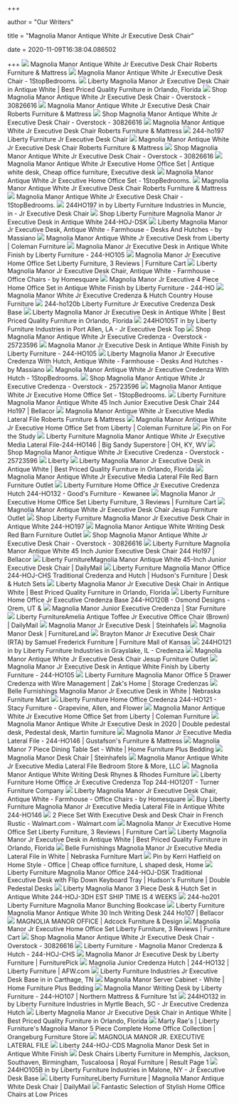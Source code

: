 +++
        
author = "Our Writers"
        
title = "Magnolia Manor Antique White Jr Executive Desk Chair"
        
date = 2020-11-09T16:38:04.086502
        
+++
[ ![](https://mfmd.rencdn.com/product/liberty/thumbnails/244-HO197_9.jpg)](https://mfmd.rencdn.com/product/liberty/thumbnails/244-HO197_9.jpg) Magnolia Manor Antique White Jr Executive Desk Chair Roberts Furniture &  Mattress
[ ![](https://cdn.1stopbedrooms.com/media/catalog/product/cache/1/image/790x650/667cc8115599233893af4c0b7918c94e/2/4/244-ho197.jpg)](https://cdn.1stopbedrooms.com/media/catalog/product/cache/1/image/790x650/667cc8115599233893af4c0b7918c94e/2/4/244-ho197.jpg) Magnolia Manor Antique White Jr Executive Desk Chair - 1StopBedrooms.
[ ![](https://qualityfurniturediscounts.com/media/catalog/product/cache/1/image/700x/5e06319eda06f020e43594a9c230972d/2/4/244-HO197/qualityfurniturediscounts.com-Liberty-Furniture-LIB-244-HO197-31.jpg)](https://qualityfurniturediscounts.com/media/catalog/product/cache/1/image/700x/5e06319eda06f020e43594a9c230972d/2/4/244-HO197/qualityfurniturediscounts.com-Liberty-Furniture-LIB-244-HO197-31.jpg) Liberty Magnolia Manor Jr Executive Desk Chair in Antique White | Best  Priced Quality Furniture in Orlando, Florida
[ ![](https://ak1.ostkcdn.com/images/products/is/images/direct/1982abf972ffeacb81793efec746cfeadcdf9119/Magnolia-Manor-Antique-White-Jr-Executive-Desk-Chair.jpg?impolicy=medium)](https://ak1.ostkcdn.com/images/products/is/images/direct/1982abf972ffeacb81793efec746cfeadcdf9119/Magnolia-Manor-Antique-White-Jr-Executive-Desk-Chair.jpg?impolicy=medium) Shop Magnolia Manor Antique White Jr Executive Desk Chair - Overstock -  30826616
[ ![](https://mfmd.rencdn.com/product/liberty/thumbnails/244-HO197_8.jpg)](https://mfmd.rencdn.com/product/liberty/thumbnails/244-HO197_8.jpg) Magnolia Manor Antique White Jr Executive Desk Chair Roberts Furniture &  Mattress
[ ![](https://ak1.ostkcdn.com/images/products/is/images/direct/a6c4621b7d06a6381fe5efcbc960dca29985c8b9/Magnolia-Manor-Antique-White-Jr-Executive-Desk-Chair.jpg)](https://ak1.ostkcdn.com/images/products/is/images/direct/a6c4621b7d06a6381fe5efcbc960dca29985c8b9/Magnolia-Manor-Antique-White-Jr-Executive-Desk-Chair.jpg) Shop Magnolia Manor Antique White Jr Executive Desk Chair - Overstock -  30826616
[ ![](https://mfmd.rencdn.com/product/liberty/thumbnails/244-HO197_5.jpg)](https://mfmd.rencdn.com/product/liberty/thumbnails/244-HO197_5.jpg) Magnolia Manor Antique White Jr Executive Desk Chair Roberts Furniture &  Mattress
[ ![](https://static.homelivingfurniture.com/data/vendors/660/items/255952/big/244-ho197.jpg)](https://static.homelivingfurniture.com/data/vendors/660/items/255952/big/244-ho197.jpg) 244-ho197 Liberty Furniture Jr Executive Desk Chair
[ ![](https://mfmd.rencdn.com/product/liberty/thumbnails/244-HO197_6.jpg)](https://mfmd.rencdn.com/product/liberty/thumbnails/244-HO197_6.jpg) Magnolia Manor Antique White Jr Executive Desk Chair Roberts Furniture &  Mattress
[ ![](https://ak1.ostkcdn.com/images/products/is/images/direct/1ea063862bf4744f2b6465824cea715227795b4f/Magnolia-Manor-Antique-White-Jr-Executive-Desk-Chair.jpg?impolicy=medium)](https://ak1.ostkcdn.com/images/products/is/images/direct/1ea063862bf4744f2b6465824cea715227795b4f/Magnolia-Manor-Antique-White-Jr-Executive-Desk-Chair.jpg?impolicy=medium) Shop Magnolia Manor Antique White Jr Executive Desk Chair - Overstock -  30826616
[ ![](https://i.pinimg.com/originals/18/f1/13/18f1131da26efcabeb4bbe675c9ab920.jpg)](https://i.pinimg.com/originals/18/f1/13/18f1131da26efcabeb4bbe675c9ab920.jpg) Magnolia Manor Antique White Jr Executive Home Office Set | Antique white  desk, Cheap office furniture, Executive desk
[ ![](https://cdn.1stopbedrooms.com/media/catalog/product/2/4/244_ho201_8_lib2018_5.jpg)](https://cdn.1stopbedrooms.com/media/catalog/product/2/4/244_ho201_8_lib2018_5.jpg) Magnolia Manor Antique White Jr Executive Home Office Set - 1StopBedrooms.
[ ![](https://mfmd.rencdn.com/product/liberty/thumbnails/244-HO197_7.jpg)](https://mfmd.rencdn.com/product/liberty/thumbnails/244-HO197_7.jpg) Magnolia Manor Antique White Jr Executive Desk Chair Roberts Furniture &  Mattress
[ ![](https://cdn.1stopbedrooms.com/media/catalog/product/cache/1/image/cc0ec2d91bc4dd8becc1b9167d5c2be1/2/4/244-hoj_2.jpg)](https://cdn.1stopbedrooms.com/media/catalog/product/cache/1/image/cc0ec2d91bc4dd8becc1b9167d5c2be1/2/4/244-hoj_2.jpg) Magnolia Manor Antique White Jr Executive Desk Chair - 1StopBedrooms.
[ ![](https://images.webfronts.com/cache/frjykuvxodrw.jpg?imgeng=/w_500/h_500/m_letterbox_ffffff_100)](https://images.webfronts.com/cache/frjykuvxodrw.jpg?imgeng=/w_500/h_500/m_letterbox_ffffff_100) 244HO197 in by Liberty Furniture Industries in Muncie, in - Jr Executive  Desk Chair
[ ![](https://www.localfurnitureoutlet.com/media/catalog/product/cache/1/thumbnail/490x490/602f0fa2c1f0d1ba5e241f914e856ff9/i/m/image_244-HOJ-DSK.jpg)](https://www.localfurnitureoutlet.com/media/catalog/product/cache/1/thumbnail/490x490/602f0fa2c1f0d1ba5e241f914e856ff9/i/m/image_244-HOJ-DSK.jpg) Shop Liberty Furniture Magnolia Manor Jr Executive Desk in Antique White  244-HOJ-DSK
[ ![](https://st.hzcdn.com/simgs/a071bf280a7ec932_9-6963/home-design.jpg)](https://st.hzcdn.com/simgs/a071bf280a7ec932_9-6963/home-design.jpg) Liberty Magnolia Manor Jr Executive Desk, Antique White - Farmhouse - Desks  And Hutches - by Massiano
[ ![](https://d9dvmj2a7k2dc.cloudfront.net/catalog/product/cache/1/image/731x481/17f82f742ffe127f42dca9de82fb58b1/2/4/244-hoj-dsk_2_lib2018_liberty2019_1.jpg)](https://d9dvmj2a7k2dc.cloudfront.net/catalog/product/cache/1/image/731x481/17f82f742ffe127f42dca9de82fb58b1/2/4/244-hoj-dsk_2_lib2018_liberty2019_1.jpg) Magnolia Manor Antique White Jr Executive Desk from Liberty | Coleman  Furniture
[ ![](https://www.homecinemacenter.com/v/vspfiles/photos/LIB-244-HO105-2.jpg?v-cache=1571118637)](https://www.homecinemacenter.com/v/vspfiles/photos/LIB-244-HO105-2.jpg?v-cache=1571118637) Magnolia Manor Jr Executive Desk in Antique White Finish by Liberty  Furniture - 244-HO105
[ ![](https://smhttp-ssl-77687.nexcesscdn.net/media/catalog/product/cache/1/image/650x650/9df78eab33525d08d6e5fb8d27136e95/2/4/244-ho201-bookcase-7.jpg)](https://smhttp-ssl-77687.nexcesscdn.net/media/catalog/product/cache/1/image/650x650/9df78eab33525d08d6e5fb8d27136e95/2/4/244-ho201-bookcase-7.jpg) Magnolia Manor Jr Executive Home Office Set Liberty Furniture, 3 Reviews |  Furniture Cart
[ ![](https://st.hzcdn.com/simgs/25418edd0ad8e9d1_3-8439/farmhouse-office-chairs.jpg)](https://st.hzcdn.com/simgs/25418edd0ad8e9d1_3-8439/farmhouse-office-chairs.jpg) Liberty Magnolia Manor Jr Executive Desk Chair, Antique White - Farmhouse - Office  Chairs - by Homesquare
[ ![](https://www.homecinemacenter.com/v/vspfiles/photos/LIB-244-HO-11.jpg?v-cache=1571119327)](https://www.homecinemacenter.com/v/vspfiles/photos/LIB-244-HO-11.jpg?v-cache=1571119327) Magnolia Manor Jr Executive 4 Piece Home Office Set in Antique White Finish  by Liberty Furniture - 244-HO
[ ![](https://d1b345hdk9ukjq.cloudfront.net/product/liberty/images/244-HOJ-CHS.jpg)](https://d1b345hdk9ukjq.cloudfront.net/product/liberty/images/244-HOJ-CHS.jpg) Magnolia Manor White Jr Executive Credenza & Hutch Country House Furniture
[ ![](https://static.homelivingfurniture.com/data/vendors/660/items/255948/big/244-ho120b.jpg)](https://static.homelivingfurniture.com/data/vendors/660/items/255948/big/244-ho120b.jpg) 244-ho120b Liberty Furniture Jr Executive Credenza Desk Base
[ ![](https://qualityfurniturediscounts.com/media/catalog/product/cache/1/image/5e06319eda06f020e43594a9c230972d/2/4/244-hoj-dsk_1/qualityfurniturediscounts.com-Liberty-Furniture-LIB-244-HOJ-DSK-31.jpg)](https://qualityfurniturediscounts.com/media/catalog/product/cache/1/image/5e06319eda06f020e43594a9c230972d/2/4/244-hoj-dsk_1/qualityfurniturediscounts.com-Liberty-Furniture-LIB-244-HOJ-DSK-31.jpg) Liberty Magnolia Manor Jr Executive Desk in Antique White | Best Priced  Quality Furniture in Orlando, Florida
[ ![](https://images.webfronts.com/cache/frokxqvutuax.jpg?imgeng=/w_500/h_500/m_letterbox_ffffff_100)](https://images.webfronts.com/cache/frokxqvutuax.jpg?imgeng=/w_500/h_500/m_letterbox_ffffff_100) 244HO105T in by Liberty Furniture Industries in Port Allen, LA - Jr  Executive Desk Top
[ ![](https://ak1.ostkcdn.com/images/products/25723596/Magnolia-Manor-Antique-White-Jr-Executive-Credenza-3e5c5985-44f7-42ef-840e-05cb401fe172_600.jpg?impolicy=medium)](https://ak1.ostkcdn.com/images/products/25723596/Magnolia-Manor-Antique-White-Jr-Executive-Credenza-3e5c5985-44f7-42ef-840e-05cb401fe172_600.jpg?impolicy=medium) Shop Magnolia Manor Antique White Jr Executive Credenza - Overstock -  25723596
[ ![](https://www.homecinemacenter.com/v/vspfiles/photos/LIB-244-HO105-18.jpg?v-cache=1571118637)](https://www.homecinemacenter.com/v/vspfiles/photos/LIB-244-HO105-18.jpg?v-cache=1571118637) Magnolia Manor Jr Executive Desk in Antique White Finish by Liberty  Furniture - 244-HO105
[ ![](https://st.hzcdn.com/simgs/3711e6e90a7f174c_4-6960/home-design.jpg)](https://st.hzcdn.com/simgs/3711e6e90a7f174c_4-6960/home-design.jpg) Liberty Magnolia Manor Jr Executive Credenza With Hutch, Antique White -  Farmhouse - Desks And Hutches - by Massiano
[ ![](https://cdn.1stopbedrooms.com/media/catalog/product/cache/1/image/790x650/667cc8115599233893af4c0b7918c94e/2/4/244-hoj-chs.jpg)](https://cdn.1stopbedrooms.com/media/catalog/product/cache/1/image/790x650/667cc8115599233893af4c0b7918c94e/2/4/244-hoj-chs.jpg) Magnolia Manor Antique White Jr Executive Credenza With Hutch -  1StopBedrooms.
[ ![](https://ak1.ostkcdn.com/images/products/is/images/direct/de02bc50c8d13962d4ebb8ab30bc96f266f69886/Magnolia-Manor-Antique-White-Jr-Executive-Credenza.jpg?impolicy=medium)](https://ak1.ostkcdn.com/images/products/is/images/direct/de02bc50c8d13962d4ebb8ab30bc96f266f69886/Magnolia-Manor-Antique-White-Jr-Executive-Credenza.jpg?impolicy=medium) Shop Magnolia Manor Antique White Jr Executive Credenza - Overstock -  25723596
[ ![](https://cdn.1stopbedrooms.com/media/catalog/product/cache/1/image/cc0ec2d91bc4dd8becc1b9167d5c2be1/2/4/244_hoj_dsk_6_lib2018.jpg)](https://cdn.1stopbedrooms.com/media/catalog/product/cache/1/image/cc0ec2d91bc4dd8becc1b9167d5c2be1/2/4/244_hoj_dsk_6_lib2018.jpg) Magnolia Manor Antique White Jr Executive Home Office Set - 1StopBedrooms.
[ ![](https://mediacdn.bellacor.com/images/250/2135-251836-1317.jpg)](https://mediacdn.bellacor.com/images/250/2135-251836-1317.jpg) Liberty Furniture Magnolia Manor Antique White 45 Inch Junior Executive  Desk Chair 244 Ho197 | Bellacor
[ ![](https://mfmd.rencdn.com/product/liberty/images/244-HO146_1.jpg)](https://mfmd.rencdn.com/product/liberty/images/244-HO146_1.jpg) Magnolia Manor Antique White Jr Executive Media Lateral File Roberts  Furniture & Mattress
[ ![](https://d9dvmj2a7k2dc.cloudfront.net/catalog/product/cache/1/image/731x481/17f82f742ffe127f42dca9de82fb58b1/2/4/244_ho201_5_lib2018_liberty2019_1.jpg)](https://d9dvmj2a7k2dc.cloudfront.net/catalog/product/cache/1/image/731x481/17f82f742ffe127f42dca9de82fb58b1/2/4/244_ho201_5_lib2018_liberty2019_1.jpg) Magnolia Manor Antique White Jr Executive Home Office Set from Liberty |  Coleman Furniture
[ ![](https://i.pinimg.com/originals/3d/66/e5/3d66e57e78bf3171e10a4f27c226e932.jpg)](https://i.pinimg.com/originals/3d/66/e5/3d66e57e78bf3171e10a4f27c226e932.jpg) Pin on For the Study
[ ![](https://cdn.avbportal.com/magento-media/catalog/product/7/8/78ca02d3-9621-4281-816c-c7f82041e46c.jpg?w=640)](https://cdn.avbportal.com/magento-media/catalog/product/7/8/78ca02d3-9621-4281-816c-c7f82041e46c.jpg?w=640) Liberty Furniture Magnolia Manor Antique White Jr Executive Media Lateral  File-244-HO146 | Big Sandy Superstore | OH, KY, WV
[ ![](https://ak1.ostkcdn.com/images/products/25723596/Magnolia-Manor-Antique-White-Jr-Executive-Credenza-bc1660a3-f0ab-4ff0-a49c-84a9ecebeccc_600.jpg?impolicy=medium)](https://ak1.ostkcdn.com/images/products/25723596/Magnolia-Manor-Antique-White-Jr-Executive-Credenza-bc1660a3-f0ab-4ff0-a49c-84a9ecebeccc_600.jpg?impolicy=medium) Shop Magnolia Manor Antique White Jr Executive Credenza - Overstock -  25723596
[ ![](https://www.mylibertyfurniture.com/globalassets/product-images/large/244-ho120t_1.jpg)](https://www.mylibertyfurniture.com/globalassets/product-images/large/244-ho120t_1.jpg) Liberty
[ ![](https://qualityfurniturediscounts.com/media/catalog/product/cache/1/image/5e06319eda06f020e43594a9c230972d/2/4/244-hoj-dsk_3/qualityfurniturediscounts.com-Liberty-Furniture-LIB-244-HOJ-DSK-33.jpg)](https://qualityfurniturediscounts.com/media/catalog/product/cache/1/image/5e06319eda06f020e43594a9c230972d/2/4/244-hoj-dsk_3/qualityfurniturediscounts.com-Liberty-Furniture-LIB-244-HOJ-DSK-33.jpg) Liberty Magnolia Manor Jr Executive Desk in Antique White | Best Priced  Quality Furniture in Orlando, Florida
[ ![](https://mfmd.rencdn.com/product/liberty/thumbnails/244-HO146_5.jpg)](https://mfmd.rencdn.com/product/liberty/thumbnails/244-HO146_5.jpg) Magnolia Manor Antique White Jr Executive Media Lateral File Red Barn  Furniture Outlet
[ ![](https://images2.imgix.net/p4dbimg/653/images/244-ho132.jpg?fit=fill&trim=color&trimcolor=FFFFFF&trimtol=5&bg=FFFFFF&w=768&h=576&fm=pjpg&auto=format)](https://images2.imgix.net/p4dbimg/653/images/244-ho132.jpg?fit=fill&trim=color&trimcolor=FFFFFF&trimtol=5&bg=FFFFFF&w=768&h=576&fm=pjpg&auto=format) Liberty Furniture Home Office Jr Executive Credenza Hutch 244-HO132 -  Good's Furniture - Kewanee
[ ![](https://smhttp-ssl-77687.nexcesscdn.net/media/catalog/product/2/4/244-HO146-file-1.jpg)](https://smhttp-ssl-77687.nexcesscdn.net/media/catalog/product/2/4/244-HO146-file-1.jpg) Magnolia Manor Jr Executive Home Office Set Liberty Furniture, 3 Reviews |  Furniture Cart
[ ![](https://d1b345hdk9ukjq.cloudfront.net/product/liberty/thumbnails/244-HO107.jpg)](https://d1b345hdk9ukjq.cloudfront.net/product/liberty/thumbnails/244-HO107.jpg) Magnolia Manor Antique White Jr Executive Desk Chair Jesup Furniture Outlet
[ ![](https://www.localfurnitureoutlet.com/media/catalog/product/cache/1/small_image/300x/040ec09b1e35df139433887a97daa66f/i/m/image_244-HO121-HO131.jpg)](https://www.localfurnitureoutlet.com/media/catalog/product/cache/1/small_image/300x/040ec09b1e35df139433887a97daa66f/i/m/image_244-HO121-HO131.jpg) Shop Liberty Furniture Magnolia Manor Jr Executive Desk Chair in Antique  White 244-HO197
[ ![](https://mfmd.rencdn.com/product/liberty/images/244-HO107.jpg)](https://mfmd.rencdn.com/product/liberty/images/244-HO107.jpg) Magnolia Manor Antique White Writing Desk Red Barn Furniture Outlet
[ ![](https://ak1.ostkcdn.com/images/products/is/images/direct/90a9c8456be9ff951ce7a6f7753c33012d645a92/Magnolia_Manor_Antique_White_Jr_Executive_Desk_Chair.jpeg)](https://ak1.ostkcdn.com/images/products/is/images/direct/90a9c8456be9ff951ce7a6f7753c33012d645a92/Magnolia_Manor_Antique_White_Jr_Executive_Desk_Chair.jpeg) Shop Magnolia Manor Antique White Jr Executive Desk Chair - Overstock -  30826616
[ ![](https://mediacdn.bellacor.com/graphics/variantSwatches/7AC6BD26AE4153EBE.jpg)](https://mediacdn.bellacor.com/graphics/variantSwatches/7AC6BD26AE4153EBE.jpg) Liberty Furniture Magnolia Manor Antique White 45 Inch Junior Executive  Desk Chair 244 Ho197 | Bellacor
[ ![](https://ak1.ostkcdn.com/images/products/is/images/direct/727ab0a471016b501c9763b8dffe4558aaacad12/Brayton-Manor-Cognac-Jr-Executive-Desk-Chair.jpg)](https://ak1.ostkcdn.com/images/products/is/images/direct/727ab0a471016b501c9763b8dffe4558aaacad12/Brayton-Manor-Cognac-Jr-Executive-Desk-Chair.jpg) Liberty FurnitureMagnolia Manor Antique White 45-Inch Junior Executive Desk  Chair | DailyMail
[ ![](https://imageresizer.furnituredealer.net/img/remote/images.furnituredealer.net/img/products%2Fliberty_furniture%2Fcolor%2Fmagnolia%20manor_244-ho-chs-b1.jpg?width=878&height=600&scale=both&trim.threshold=80)](https://imageresizer.furnituredealer.net/img/remote/images.furnituredealer.net/img/products%2Fliberty_furniture%2Fcolor%2Fmagnolia%20manor_244-ho-chs-b1.jpg?width=878&height=600&scale=both&trim.threshold=80) Liberty Furniture Magnolia Manor Office 244-HOJ-CHS Traditional Credenza  and Hutch | Hudson's Furniture | Desk & Hutch Sets
[ ![](https://qualityfurniturediscounts.com/media/catalog/product/cache/1/small_image/300x/e5c3f25dbe2a3021345b55270d5894a1/2/4/244-OT1031/qualityfurniturediscounts.com-Liberty-Furniture-LIB-244-OT1031-20.jpg)](https://qualityfurniturediscounts.com/media/catalog/product/cache/1/small_image/300x/e5c3f25dbe2a3021345b55270d5894a1/2/4/244-OT1031/qualityfurniturediscounts.com-Liberty-Furniture-LIB-244-OT1031-20.jpg) Liberty Magnolia Manor Jr Executive Desk Chair in Antique White | Best  Priced Quality Furniture in Orlando, Florida
[ ![](https://images2.imgix.net/p4dbimg/653/images/244-ho120.jpg?trim=color&trimcolor=FFFFFF&trimtol=5&w=1024&h=768&fm=pjpg&auto=format)](https://images2.imgix.net/p4dbimg/653/images/244-ho120.jpg?trim=color&trimcolor=FFFFFF&trimtol=5&w=1024&h=768&fm=pjpg&auto=format) Liberty Furniture Home Office Jr Executive Credenza Base 244-HO120B -  Osmond Designs - Orem, UT &
[ ![](https://s7d9.scene7.com/is/image/starfurniture/KT22392_b?wid=600&hei=600&qlt=75&)](https://s7d9.scene7.com/is/image/starfurniture/KT22392_b?wid=600&hei=600&qlt=75&) Magnolia Manor Junior Executive Credenza | Star Furniture
[ ![](https://ak1.ostkcdn.com/images/products/18107597/Amelia-Antique-Toffee-Jr-Executive-Office-Chair-46e32e93-29dc-4801-9326-b7948ebf7440_1000.jpg)](https://ak1.ostkcdn.com/images/products/18107597/Amelia-Antique-Toffee-Jr-Executive-Office-Chair-46e32e93-29dc-4801-9326-b7948ebf7440_1000.jpg) Liberty FurnitureAmelia Antique Toffee Jr Executive Office Chair (Brown) |  DailyMail
[ ![](https://files.steinhafels.com/products/828244424/828244424_700x524_A.jpg)](https://files.steinhafels.com/products/828244424/828244424_700x524_A.jpg) Magnolia Manor Jr Executive Desk | Steinhafels
[ ![](https://cdn.knorrweb.com/liberty-furniture/9abc890969ee5afd472c43fc355d7adb.jpg)](https://cdn.knorrweb.com/liberty-furniture/9abc890969ee5afd472c43fc355d7adb.jpg) Magnolia Manor Desk | FurnitureLand
[ ![](https://cdn.knorrweb.com/liberty-furniture/273-ho193_1.jpg)](https://cdn.knorrweb.com/liberty-furniture/273-ho193_1.jpg) Brayton Manor Jr Executive Desk Chair (RTA) by Samuel Frederick Furniture |  Furniture Mall of Kansas
[ ![](https://images.webfronts.com/cache/frhnmcurjveg.jpg?imgeng=/w_500/h_500/m_letterbox_ffffff_100)](https://images.webfronts.com/cache/frhnmcurjveg.jpg?imgeng=/w_500/h_500/m_letterbox_ffffff_100) 244HO121 in by Liberty Furniture Industries in Grayslake, IL - Credenza
[ ![](https://d1b345hdk9ukjq.cloudfront.net/product/liberty/thumbnails/244-HO109.jpg)](https://d1b345hdk9ukjq.cloudfront.net/product/liberty/thumbnails/244-HO109.jpg) Magnolia Manor Antique White Jr Executive Desk Chair Jesup Furniture Outlet
[ ![](https://www.homecinemacenter.com/v/vspfiles/photos/LIB-244-HO105-13.jpg?v-cache=1571118637)](https://www.homecinemacenter.com/v/vspfiles/photos/LIB-244-HO105-13.jpg?v-cache=1571118637) Magnolia Manor Jr Executive Desk in Antique White Finish by Liberty  Furniture - 244-HO105
[ ![](https://imageresizer.furnituredealer.net/img/remote/images.furnituredealer.net/img/products%2Fliberty_furniture%2Fcolor%2Fmagnolia%20manor_244-ho121-b5.jpg?width=878&height=600&scale=both&trim.threshold=80)](https://imageresizer.furnituredealer.net/img/remote/images.furnituredealer.net/img/products%2Fliberty_furniture%2Fcolor%2Fmagnolia%20manor_244-ho121-b5.jpg?width=878&height=600&scale=both&trim.threshold=80) Liberty Furniture Magnolia Manor Office 5 Drawer Credenza with Wire  Management | Zak's Home | Storage Credenzas
[ ![](https://www.nfm.com/productimages/57707945/3/l)](https://www.nfm.com/productimages/57707945/3/l) Belle Furnishings Magnolia Manor Jr Executive Desk in White | Nebraska  Furniture Mart
[ ![](https://images2.imgix.net/p4dbimg/653/images/244-ho121.jpg?fit=fill&trim=color&trimcolor=FFFFFF&trimtol=5&bg=FFFFFF&w=384&h=288&fm=pjpg&auto=format)](https://images2.imgix.net/p4dbimg/653/images/244-ho121.jpg?fit=fill&trim=color&trimcolor=FFFFFF&trimtol=5&bg=FFFFFF&w=384&h=288&fm=pjpg&auto=format) Liberty Furniture Home Office Credenza 244-HO121 - Stacy Furniture -  Grapevine, Allen, and Flower
[ ![](https://d9dvmj2a7k2dc.cloudfront.net/catalog/product/cache/1/small_image/360x190/e8efb21ce24a33286f8c04c02b26c5e8/2/4/244_ho121_6_lib2018_1_liberty2019_1.jpg)](https://d9dvmj2a7k2dc.cloudfront.net/catalog/product/cache/1/small_image/360x190/e8efb21ce24a33286f8c04c02b26c5e8/2/4/244_ho121_6_lib2018_1_liberty2019_1.jpg) Magnolia Manor Antique White Jr Executive Home Office Set from Liberty |  Coleman Furniture
[ ![](https://i.pinimg.com/originals/cb/76/22/cb7622926070e05acf282bd7ee52a6b3.jpg)](https://i.pinimg.com/originals/cb/76/22/cb7622926070e05acf282bd7ee52a6b3.jpg) Magnolia Manor Antique White Jr Executive Desk in 2020 | Double pedestal  desk, Pedestal desk, Martin furniture
[ ![](https://cdn.knorrweb.com/liberty-furniture/244-ho146.jpg)](https://cdn.knorrweb.com/liberty-furniture/244-ho146.jpg) Magnolia Manor Jr Executive Media Lateral File - 244-HO146 | Gustafson's  Furniture & Mattress
[ ![](https://homefurn.com/images/thumbs/0031068_magnolia-manor-7-piece-dining-table-set-white.jpeg)](https://homefurn.com/images/thumbs/0031068_magnolia-manor-7-piece-dining-table-set-white.jpeg) Magnolia Manor 7 Piece Dining Table Set - White | Home Furniture Plus  Bedding
[ ![](https://files.steinhafels.com/products/825419876/825419876_700x524_A.jpg)](https://files.steinhafels.com/products/825419876/825419876_700x524_A.jpg) Magnolia Manor Desk Chair | Steinhafels
[ ![](https://mfmd.rencdn.com/product/liberty/thumbnails/244-HO146_8.jpg)](https://mfmd.rencdn.com/product/liberty/thumbnails/244-HO146_8.jpg) Magnolia Manor Antique White Jr Executive Media Lateral File Bedroom Store  & More, LLC
[ ![](https://mfmd.rencdn.com/product/liberty/images/244-HO107_2.jpg)](https://mfmd.rencdn.com/product/liberty/images/244-HO107_2.jpg) Magnolia Manor Antique White Writing Desk Rhynes & Rhodes Furniture
[ ![](https://images2.imgix.net/p4dbimg/653/images/244-ho120t_4.jpg?fit=fill&trim=color&trimcolor=FFFFFF&trimtol=5&bg=FFFFFF&w=768&h=576&fm=pjpg&auto=format)](https://images2.imgix.net/p4dbimg/653/images/244-ho120t_4.jpg?fit=fill&trim=color&trimcolor=FFFFFF&trimtol=5&bg=FFFFFF&w=768&h=576&fm=pjpg&auto=format) Liberty Furniture Home Office Jr Executive Credenza Top 244-HO120T - Turner  Furniture Company
[ ![](https://st.hzcdn.com/fimgs/d151a7050f8a57b5_8226-w300-h300-b1-p10--.jpg)](https://st.hzcdn.com/fimgs/d151a7050f8a57b5_8226-w300-h300-b1-p10--.jpg) Liberty Magnolia Manor Jr Executive Desk Chair, Antique White - Farmhouse - Office  Chairs - by Homesquare
[ ![](https://www.localfurnitureoutlet.com/media/catalog/product/cache/1/image/9df78eab33525d08d6e5fb8d27136e95/i/m/image_244-HO146.jpg)](https://www.localfurnitureoutlet.com/media/catalog/product/cache/1/image/9df78eab33525d08d6e5fb8d27136e95/i/m/image_244-HO146.jpg) Buy Liberty Furniture Magnolia Manor Jr Executive Media Lateral File in Antique  White 244-HO146
[ ![](https://i5.walmartimages.com/asr/828bc138-ea60-49ca-a51f-5af61c58ab41_1.269b417baf9daf62a48b1cb8a52a0c20.jpeg)](https://i5.walmartimages.com/asr/828bc138-ea60-49ca-a51f-5af61c58ab41_1.269b417baf9daf62a48b1cb8a52a0c20.jpeg) 2 Piece Set With Executive Desk and Desk Chair in French Rustic -  Walmart.com - Walmart.com
[ ![](https://smhttp-ssl-77687.nexcesscdn.net/media/catalog/product/2/4/244-hoj-dsk-chs-set-5.jpg)](https://smhttp-ssl-77687.nexcesscdn.net/media/catalog/product/2/4/244-hoj-dsk-chs-set-5.jpg) Magnolia Manor Jr Executive Home Office Set Liberty Furniture, 3 Reviews |  Furniture Cart
[ ![](https://qualityfurniturediscounts.com/media/catalog/product/cache/1/image/5e06319eda06f020e43594a9c230972d/2/4/244-hoj-dsk_5/qualityfurniturediscounts.com-Liberty-Furniture-LIB-244-HOJ-DSK-39.jpg)](https://qualityfurniturediscounts.com/media/catalog/product/cache/1/image/5e06319eda06f020e43594a9c230972d/2/4/244-hoj-dsk_5/qualityfurniturediscounts.com-Liberty-Furniture-LIB-244-HOJ-DSK-39.jpg) Liberty Magnolia Manor Jr Executive Desk in Antique White | Best Priced  Quality Furniture in Orlando, Florida
[ ![](https://www.nfm.com/productimages/57707556/1/l)](https://www.nfm.com/productimages/57707556/1/l) Belle Furnishings Magnolia Manor Jr Executive Media Lateral File in White |  Nebraska Furniture Mart
[ ![](https://i.pinimg.com/736x/29/73/0c/29730c407eed8593f80b4f98316d0d51.jpg)](https://i.pinimg.com/736x/29/73/0c/29730c407eed8593f80b4f98316d0d51.jpg) Pin by Kerri Hatfield on Home Style - Office | Cheap office furniture, L  shaped desk, Home
[ ![](https://imageresizer.furnituredealer.net/img/remote/images.furnituredealer.net/img/products%2Fliberty_furniture%2Fcolor%2Fmagnolia%20manor_244-ho-dsk-b19.jpg?width=878&height=600&scale=both&trim.threshold=80)](https://imageresizer.furnituredealer.net/img/remote/images.furnituredealer.net/img/products%2Fliberty_furniture%2Fcolor%2Fmagnolia%20manor_244-ho-dsk-b19.jpg?width=878&height=600&scale=both&trim.threshold=80) Liberty Furniture Magnolia Manor Office 244-HOJ-DSK Traditional Executive  Desk with Flip Down Keyboard Tray | Hudson's Furniture | Double Pedestal  Desks
[ ![](https://www.tvstandsoutlet.com/media/catalog/product/cache/2/image/de872f0ebe2788fbb19ed4dd7db27516/2/4/244-hoj-3dh_1_1.jpg)](https://www.tvstandsoutlet.com/media/catalog/product/cache/2/image/de872f0ebe2788fbb19ed4dd7db27516/2/4/244-hoj-3dh_1_1.jpg) Liberty Magnolia Manor 3 Piece Desk & Hutch Set in Antique White  244-HOJ-3DH EST SHIP TIME IS 4 WEEKS
[ ![](https://static.homelivingfurniture.com/data/vendors/660/items/255953/big/244-ho201.jpg)](https://static.homelivingfurniture.com/data/vendors/660/items/255953/big/244-ho201.jpg) 244-ho201 Liberty Furniture Magnolia Manor Bunching Bookcase
[ ![](https://www.bellacor.com/media.bellacor.com/images/1500/162-244-HO107.jpg)](https://www.bellacor.com/media.bellacor.com/images/1500/162-244-HO107.jpg) Liberty Furniture Magnolia Manor Antique White 30 Inch Writing Desk 244  Ho107 | Bellacor
[ ![](https://www.adcockfurniture.com/images/thumbs/0011082_Blog%20Posts%20Photo%20Collage_950.png)](https://www.adcockfurniture.com/images/thumbs/0011082_Blog%20Posts%20Photo%20Collage_950.png) MAGNOLIA MANOR OFFICE | Adcock Furniture & Design
[ ![](https://smhttp-ssl-77687.nexcesscdn.net/media/catalog/product/2/4/244-HO201-bookcase-1.jpg)](https://smhttp-ssl-77687.nexcesscdn.net/media/catalog/product/2/4/244-HO201-bookcase-1.jpg) Magnolia Manor Jr Executive Home Office Set Liberty Furniture, 3 Reviews |  Furniture Cart
[ ![](https://ak1.ostkcdn.com/images/products/is/images/direct/081e18e5aa092a4258035ac815f375f3d3e1e530/Magnolia_Manor_Antique_White_Jr_Executive_Desk_Chair.jpeg)](https://ak1.ostkcdn.com/images/products/is/images/direct/081e18e5aa092a4258035ac815f375f3d3e1e530/Magnolia_Manor_Antique_White_Jr_Executive_Desk_Chair.jpeg) Shop Magnolia Manor Antique White Jr Executive Desk Chair - Overstock -  30826616
[ ![](https://s.yimg.com/aah/yhst-130038008324021/liberty-furniture-magnolia-manor-credenza-hutch-244-hoj-chs-70.jpg)](https://s.yimg.com/aah/yhst-130038008324021/liberty-furniture-magnolia-manor-credenza-hutch-244-hoj-chs-70.jpg) Liberty Furniture - Magnolia Manor Credenza & Hutch - 244-HOJ-CHS
[ ![](https://smhttp-ssl-18667.nexcesscdn.net/8090D3/magento/media/catalog/product/2/4/244-HOJ-DSK-desk-6.jpg)](https://smhttp-ssl-18667.nexcesscdn.net/8090D3/magento/media/catalog/product/2/4/244-HOJ-DSK-desk-6.jpg) Magnolia Manor Jr Executive Desk by Liberty Furniture | FurniturePick
[ ![](https://images.afw.com/images/thumbs/0110496_magnolia-junior-credenza-hutch.jpeg)](https://images.afw.com/images/thumbs/0110496_magnolia-junior-credenza-hutch.jpeg) Magnolia Junior Credenza Hutch | 244-HO132 | Liberty Furniture | AFW.com
[ ![](https://images.webfronts.com/cache/frugtdrjtnkr.jpg?imgeng=/w_500/h_500/m_letterbox_ffffff_100)](https://images.webfronts.com/cache/frugtdrjtnkr.jpg?imgeng=/w_500/h_500/m_letterbox_ffffff_100) Liberty Furniture Industries Jr Executive Desk Base in in Carthage, TN
[ ![](https://homefurn.com/images/thumbs/0030800_magnolia-manor-server-cabinet-white.jpeg)](https://homefurn.com/images/thumbs/0030800_magnolia-manor-server-cabinet-white.jpeg) Magnolia Manor Server Cabinet - White | Home Furniture Plus Bedding
[ ![](https://cdn.knorrweb.com/liberty-furniture/800x800/d0ad27fde50ca7a7d6a038c545a12ee9.jpg)](https://cdn.knorrweb.com/liberty-furniture/800x800/d0ad27fde50ca7a7d6a038c545a12ee9.jpg) Magnolia Manor Writing Desk by Liberty Furniture - 244-HO107 | Northern  Mattress & Furniture 1st
[ ![](https://images.webfronts.com/cache/frbdqoiqmxvs.jpg?imgeng=/w_500/h_500/m_letterbox_ffffff_100)](https://images.webfronts.com/cache/frbdqoiqmxvs.jpg?imgeng=/w_500/h_500/m_letterbox_ffffff_100) 244HO132 in by Liberty Furniture Industries in Myrtle Beach, SC - Jr  Executive Credenza Hutch
[ ![](https://qualityfurniturediscounts.com/media/catalog/product/cache/1/small_image/300x/e5c3f25dbe2a3021345b55270d5894a1/2/4/244-BR43/qualityfurniturediscounts.com-Liberty-Furniture-LIB-244-BR43-20.jpg)](https://qualityfurniturediscounts.com/media/catalog/product/cache/1/small_image/300x/e5c3f25dbe2a3021345b55270d5894a1/2/4/244-BR43/qualityfurniturediscounts.com-Liberty-Furniture-LIB-244-BR43-20.jpg) Liberty Magnolia Manor Jr Executive Desk Chair in Antique White | Best  Priced Quality Furniture in Orlando, Florida
[ ![](https://cdn11.bigcommerce.com/s-hlthg6re4w/images/stencil/1280x1280/products/281/778/Liberty-Furnitures-Magnola-Manor-5-Piece-Desk-Collection-244-HOJ-CDS-available-at-Marty-Raes-of-Orangeburg__43996.1543332659.jpg?c=2)](https://cdn11.bigcommerce.com/s-hlthg6re4w/images/stencil/1280x1280/products/281/778/Liberty-Furnitures-Magnola-Manor-5-Piece-Desk-Collection-244-HOJ-CDS-available-at-Marty-Raes-of-Orangeburg__43996.1543332659.jpg?c=2) Marty Rae's | Liberty Furniture's Magnolia Manor 5 Piece Complete Home  Office Collection | Orangeburg Furniture Store
[ ![](https://www.hurwitzmintz.com/images/thumbs/0005301_magnolia-manor-jr-executive-lateral-file.jpeg)](https://www.hurwitzmintz.com/images/thumbs/0005301_magnolia-manor-jr-executive-lateral-file.jpeg) MAGNOLIA MANOR JR. EXECUTIVE LATERAL FILE
[ ![](http://www.dynamichomedecor.com/mm5/Images/liberty/244-HOJ-CDS_5.jpg)](http://www.dynamichomedecor.com/mm5/Images/liberty/244-HOJ-CDS_5.jpg) Liberty 244-HOJ-CDS Magnolia Manor Desk Set in Antique White Finish
[ ![](https://images.furnituredealer.net/img/products%2Fliberty_furniture%2Fcolor%2Famelia--487_487-ho197-mv0xsjb-geeoaqcqhqzvfhq.jpg)](https://images.furnituredealer.net/img/products%2Fliberty_furniture%2Fcolor%2Famelia--487_487-ho197-mv0xsjb-geeoaqcqhqzvfhq.jpg) Desk Chairs Liberty Furniture in Memphis, Jackson, Southaven, Birmingham,  Tuscaloosa | Royal Furniture | Result Page 1
[ ![](https://images.webfronts.com/cache/frgfwimlgpaj.jpg?imgeng=/w_500/h_500/m_letterbox_ffffff_100)](https://images.webfronts.com/cache/frgfwimlgpaj.jpg?imgeng=/w_500/h_500/m_letterbox_ffffff_100) 244HO105B in by Liberty Furniture Industries in Malone, NY - Jr Executive  Desk Base
[ ![](https://www.slumberland.com/on/demandware.static/-/Sites-master-catalog-slumberland/default/dw9c1f7e89/BlueSoHo/2000126_ASHL_PRI_OL.jpg)](https://www.slumberland.com/on/demandware.static/-/Sites-master-catalog-slumberland/default/dw9c1f7e89/BlueSoHo/2000126_ASHL_PRI_OL.jpg) Liberty FurnitureLiberty Furniture | Magnolia Manor Antique White Desk Chair  | DailyMail
[ ![](https://mfmd.rencdn.com/product/liberty/thumbnails/487-HO197.jpg)](https://mfmd.rencdn.com/product/liberty/thumbnails/487-HO197.jpg) Fantastic Selection of Stylish Home Office Chairs at Low Prices
